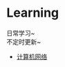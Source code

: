 # Learning #
日常学习~  
不定时更新~  
- [计算机网络](https://github.com/liangcuicui/Learning/blob/master/Learning/计算机网络.md)

